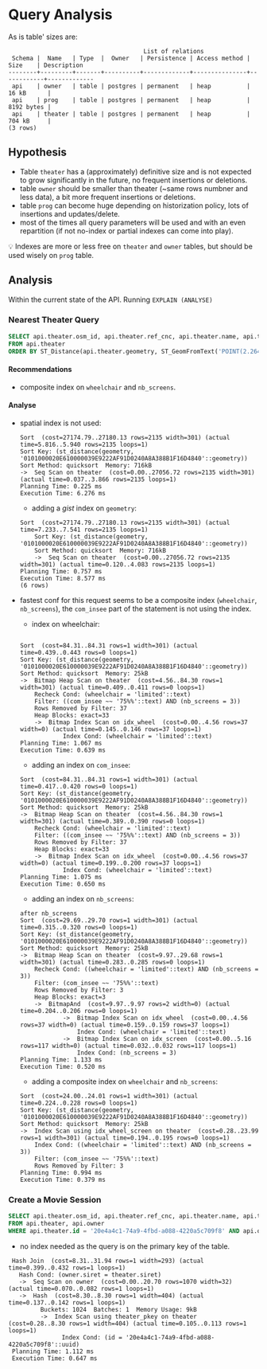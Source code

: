 # Query Analysis

As is table' sizes are:
```shell
                                      List of relations
 Schema |  Name   | Type  |  Owner   | Persistence | Access method |    Size    | Description
--------+---------+-------+----------+-------------+---------------+------------+-------------
 api    | owner   | table | postgres | permanent   | heap          | 16 kB      |
 api    | prog    | table | postgres | permanent   | heap          | 8192 bytes |
 api    | theater | table | postgres | permanent   | heap          | 704 kB     |
(3 rows)
```


## Hypothesis
+ Table `theater` has a (approximately) definitive size and is not expected to grow significantly in the future, no frequent insertions or deletions.
+ table `owner` should be smaller than theater (~same rows numbner and less data), a bit more frequent insertions or deletions.
+ table `prog` can become huge depending on historization policy, lots of insertions and updates/delete.
+ most of the times all query parameters will be used and with an even repartition (if not no-index or partial indexes can come into play).

💡 Indexes are more or less free on `theater` and `owner` tables, but should be used wisely on `prog` table.

## Analysis
Within the current state of the API. Running `EXPLAIN (ANALYSE)`


### Nearest Theater Query
```sql
SELECT api.theater.osm_id, api.theater.ref_cnc, api.theater.name, api.theater.marque, api.theater.wheelchair, api.theater.opening_hours, api.theater.open_air, api.theater.drive_in, api.theater.cinema3d, api.theater.nb_screens, api.theater.capacity, api.theater.acoustic, api.theater.website, api.theater.phone, api.theater.facebook, api.theater.wikidata, api.theater.siret, api.theater.com_insee, api.theater.com_nom, ST_AsEWKB(api.theater.geometry) AS geometry, api.theater.id
FROM api.theater
ORDER BY ST_Distance(api.theater.geometry, ST_GeomFromText('POINT(2.2646354 48.8589384)', 4326)) ASC;
```

#### Recommendations
+ composite index on `wheelchair` and `nb_screens`.

#### Analyse

+ spatial index is not used:

    ```shell
    Sort  (cost=27174.79..27180.13 rows=2135 width=301) (actual time=5.816..5.940 rows=2135 loops=1)
    Sort Key: (st_distance(geometry, '0101000020E610000039E9222AF91D0240A8A388B1F16D4840'::geometry))
    Sort Method: quicksort  Memory: 716kB
    ->  Seq Scan on theater  (cost=0.00..27056.72 rows=2135 width=301) (actual time=0.037..3.866 rows=2135 loops=1)
    Planning Time: 0.225 ms
    Execution Time: 6.276 ms
    ```

    + adding a *gist* index on `geometry`:
    ```shell
    Sort  (cost=27174.79..27180.13 rows=2135 width=301) (actual time=7.233..7.541 rows=2135 loops=1)
        Sort Key: (st_distance(geometry, '0101000020E610000039E9222AF91D0240A8A388B1F16D4840'::geometry))
        Sort Method: quicksort  Memory: 716kB
        ->  Seq Scan on theater  (cost=0.00..27056.72 rows=2135 width=301) (actual time=0.120..4.083 rows=2135 loops=1)
    Planning Time: 0.757 ms
    Execution Time: 8.577 ms
    (6 rows)
    ```

+ fastest conf for this request seems to be a composite index (`wheelchair`, `nb_screens`), the `com_insee` part of the statement is not using the index. 

    + index on wheelchair:
    ```shell

    Sort  (cost=84.31..84.31 rows=1 width=301) (actual time=0.439..0.443 rows=0 loops=1)
    Sort Key: (st_distance(geometry, '0101000020E610000039E9222AF91D0240A8A388B1F16D4840'::geometry))
    Sort Method: quicksort  Memory: 25kB
    ->  Bitmap Heap Scan on theater  (cost=4.56..84.30 rows=1 width=301) (actual time=0.409..0.411 rows=0 loops=1)
        Recheck Cond: (wheelchair = 'limited'::text)
        Filter: ((com_insee ~~ '75%%'::text) AND (nb_screens = 3))
        Rows Removed by Filter: 37
        Heap Blocks: exact=33
        ->  Bitmap Index Scan on idx_wheel  (cost=0.00..4.56 rows=37 width=0) (actual time=0.145..0.146 rows=37 loops=1)
                Index Cond: (wheelchair = 'limited'::text)
    Planning Time: 1.067 ms
    Execution Time: 0.639 ms
    ```

    + adding an index on `com_insee`:
    ```shell
    Sort  (cost=84.31..84.31 rows=1 width=301) (actual time=0.417..0.420 rows=0 loops=1)
    Sort Key: (st_distance(geometry, '0101000020E610000039E9222AF91D0240A8A388B1F16D4840'::geometry))
    Sort Method: quicksort  Memory: 25kB
    ->  Bitmap Heap Scan on theater  (cost=4.56..84.30 rows=1 width=301) (actual time=0.389..0.390 rows=0 loops=1)
        Recheck Cond: (wheelchair = 'limited'::text)
        Filter: ((com_insee ~~ '75%%'::text) AND (nb_screens = 3))
        Rows Removed by Filter: 37
        Heap Blocks: exact=33
        ->  Bitmap Index Scan on idx_wheel  (cost=0.00..4.56 rows=37 width=0) (actual time=0.199..0.200 rows=37 loops=1)
                Index Cond: (wheelchair = 'limited'::text)
    Planning Time: 1.075 ms
    Execution Time: 0.650 ms
    ```

    + adding an index on `nb_screens`:
    ```shell
    after nb_screens
    Sort  (cost=29.69..29.70 rows=1 width=301) (actual time=0.315..0.320 rows=0 loops=1)
    Sort Key: (st_distance(geometry, '0101000020E610000039E9222AF91D0240A8A388B1F16D4840'::geometry))
    Sort Method: quicksort  Memory: 25kB
    ->  Bitmap Heap Scan on theater  (cost=9.97..29.68 rows=1 width=301) (actual time=0.283..0.285 rows=0 loops=1)
        Recheck Cond: ((wheelchair = 'limited'::text) AND (nb_screens = 3))
        Filter: (com_insee ~~ '75%%'::text)
        Rows Removed by Filter: 3
        Heap Blocks: exact=3
        ->  BitmapAnd  (cost=9.97..9.97 rows=2 width=0) (actual time=0.204..0.206 rows=0 loops=1)
                ->  Bitmap Index Scan on idx_wheel  (cost=0.00..4.56 rows=37 width=0) (actual time=0.159..0.159 rows=37 loops=1)
                    Index Cond: (wheelchair = 'limited'::text)
                ->  Bitmap Index Scan on idx_screen  (cost=0.00..5.16 rows=117 width=0) (actual time=0.032..0.032 rows=117 loops=1)
                    Index Cond: (nb_screens = 3)
    Planning Time: 1.133 ms
    Execution Time: 0.520 ms
    ```

    + adding a composite index on `wheelchair` and `nb_screens`:
    ```shell
    Sort  (cost=24.00..24.01 rows=1 width=301) (actual time=0.224..0.228 rows=0 loops=1)
    Sort Key: (st_distance(geometry, '0101000020E610000039E9222AF91D0240A8A388B1F16D4840'::geometry))
    Sort Method: quicksort  Memory: 25kB
    ->  Index Scan using idx_wheel_screen on theater  (cost=0.28..23.99 rows=1 width=301) (actual time=0.194..0.195 rows=0 loops=1)
        Index Cond: ((wheelchair = 'limited'::text) AND (nb_screens = 3))
        Filter: (com_insee ~~ '75%%'::text)
        Rows Removed by Filter: 3
    Planning Time: 0.994 ms
    Execution Time: 0.379 ms
    ```

### Create a Movie Session
```sql
SELECT api.theater.osm_id, api.theater.ref_cnc, api.theater.name, api.theater.marque, api.theater.wheelchair, api.theater.opening_hours, api.theater.open_air, api.theater.drive_in, api.theater.cinema3d, api.theater.nb_screens, api.theater.capacity, api.theater.acoustic, api.theater.website, api.theater.phone, api.theater.facebook, api.theater.wikidata, api.theater.siret, api.theater.com_insee, api.theater.com_nom, ST_AsEWKB(api.theater.geometry) AS geometry, api.theater.id
FROM api.theater, api.owner
WHERE api.theater.id = '20e4a4c1-74a9-4fbd-a088-4220a5c709f8' AND api.owner.siret = api.theater.siret;
```
+ no index needed as the query is on the primary key of the table.

```shell
 Hash Join  (cost=8.31..31.94 rows=1 width=293) (actual time=0.399..0.432 rows=1 loops=1)
   Hash Cond: (owner.siret = theater.siret)
   ->  Seq Scan on owner  (cost=0.00..20.70 rows=1070 width=32) (actual time=0.070..0.082 rows=1 loops=1)
   ->  Hash  (cost=8.30..8.30 rows=1 width=404) (actual time=0.137..0.142 rows=1 loops=1)
         Buckets: 1024  Batches: 1  Memory Usage: 9kB
         ->  Index Scan using theater_pkey on theater  (cost=0.28..8.30 rows=1 width=404) (actual time=0.105..0.113 rows=1 loops=1)
               Index Cond: (id = '20e4a4c1-74a9-4fbd-a088-4220a5c709f8'::uuid)
 Planning Time: 1.112 ms
 Execution Time: 0.647 ms
```